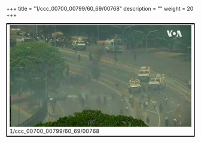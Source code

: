 +++
title = "1/ccc_00700_00799/60_69/00768"
description = ""
weight = 20
+++

<table style="border:2px solid black;max-width:800px;max-height:800px;" 
><tr><td>
<img class="center-fit-jpg"
src="/jpg_/aaa_20190430_NxaOmWaI8sI_00767.jpg">
1/ccc_00700_00799/60_69/00768
</img></td></tr></table>
